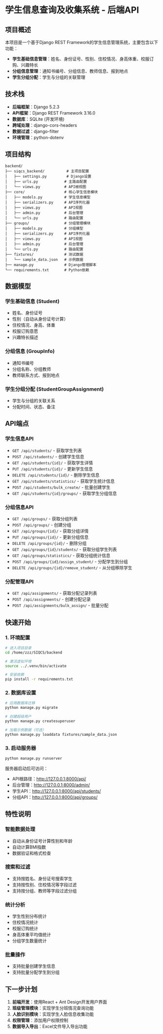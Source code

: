 # 学生信息查询及收集系统 - 后端API

## 项目概述

本项目是一个基于Django REST Framework的学生信息管理系统，主要包含以下功能：

- **学生基础信息管理**：姓名、身份证号、性别、住校情况、身高体重、校服订购、兴趣特长
- **分组信息管理**：通知书编号、分组信息、教师信息、报到地点
- **学生分组分配**：学生与分组的关联管理

## 技术栈

- **后端框架**：Django 5.2.3
- **API框架**：Django REST Framework 3.16.0
- **数据库**：SQLite (开发环境)
- **跨域处理**：django-cors-headers
- **数据过滤**：django-filter
- **环境管理**：python-dotenv

## 项目结构

```
backend/
├── siqcs_backend/          # 主项目配置
│   ├── settings.py         # Django设置
│   ├── urls.py            # 主路由配置
│   └── views.py           # API根视图
├── core/                  # 核心学生信息模块
│   ├── models.py          # 学生信息模型
│   ├── serializers.py     # API序列化器
│   ├── views.py           # API视图
│   ├── admin.py           # 后台管理
│   └── urls.py            # 路由配置
├── groups/                # 分组管理模块
│   ├── models.py          # 分组模型
│   ├── serializers.py     # API序列化器
│   ├── views.py           # API视图
│   ├── admin.py           # 后台管理
│   └── urls.py            # 路由配置
├── fixtures/              # 测试数据
│   └── sample_data.json   # 示例数据
├── manage.py              # Django管理脚本
└── requirements.txt       # Python依赖
```

## 数据模型

### 学生基础信息 (Student)
- 姓名、身份证号
- 性别（自动从身份证号计算）
- 住校情况、身高、体重
- 校服订购意愿
- 兴趣特长描述

### 分组信息 (GroupInfo)
- 通知书编号
- 分组名称、分组教师
- 教师联系方式、报到地点

### 学生分组分配 (StudentGroupAssignment)
- 学生与分组的关联关系
- 分配时间、状态、备注

## API端点

### 学生信息API
- `GET /api/students/` - 获取学生列表
- `POST /api/students/` - 创建学生信息
- `GET /api/students/{id}/` - 获取学生详情
- `PUT /api/students/{id}/` - 更新学生信息
- `DELETE /api/students/{id}/` - 删除学生信息
- `GET /api/students/statistics/` - 获取学生统计信息
- `POST /api/students/bulk_create/` - 批量创建学生
- `GET /api/students/{id}/groups/` - 获取学生分组信息

### 分组信息API
- `GET /api/groups/` - 获取分组列表
- `POST /api/groups/` - 创建分组
- `GET /api/groups/{id}/` - 获取分组详情
- `PUT /api/groups/{id}/` - 更新分组信息
- `DELETE /api/groups/{id}/` - 删除分组
- `GET /api/groups/{id}/students/` - 获取分组学生列表
- `GET /api/groups/statistics/` - 获取分组统计信息
- `POST /api/groups/{id}/assign_student/` - 分配学生到分组
- `DELETE /api/groups/{id}/remove_student/` - 从分组移除学生

### 分配管理API
- `GET /api/assignments/` - 获取分配记录列表
- `POST /api/assignments/` - 创建分配记录
- `POST /api/assignments/bulk_assign/` - 批量分配

## 快速开始

### 1. 环境配置
```bash
# 进入项目目录
cd /home/zzz/SIQCS/backend

# 激活虚拟环境
source ../.venv/bin/activate

# 安装依赖
pip install -r requirements.txt
```

### 2. 数据库设置
```bash
# 应用数据库迁移
python manage.py migrate

# 创建超级用户
python manage.py createsuperuser

# 加载示例数据（可选）
python manage.py loaddata fixtures/sample_data.json
```

### 3. 启动服务器
```bash
python manage.py runserver
```

服务器启动后可访问：
- API根路径：http://127.0.0.1:8000/api/
- 后台管理：http://127.0.0.1:8000/admin/
- 学生API：http://127.0.0.1:8000/api/students/
- 分组API：http://127.0.0.1:8000/api/groups/

## 特性说明

### 智能数据处理
- 自动从身份证号计算性别和年龄
- 自动计算BMI指数
- 数据验证和格式检查

### 搜索和过滤
- 支持按姓名、身份证号搜索学生
- 支持按性别、住校情况等字段过滤
- 支持按分组、教师等字段过滤分组

### 统计分析
- 学生性别分布统计
- 住校情况统计
- 校服订购统计
- 身高体重平均值统计
- 分组学生数量统计

### 批量操作
- 支持批量创建学生信息
- 支持批量分配学生到分组

## 下一步计划

1. **前端开发**：使用React + Ant Design开发用户界面
2. **班级管理模块**：实现学生分班情况查询功能
3. **人脸识别模块**：实现学生人脸信息收集功能
4. **权限管理**：添加用户权限控制
5. **数据导入导出**：Excel文件导入导出功能

